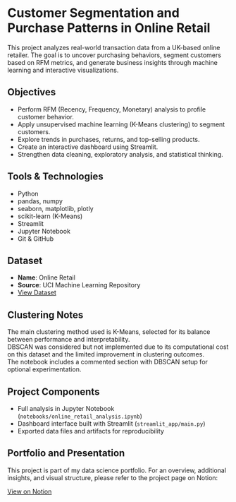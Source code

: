 # Customer Segmentation and Purchase Patterns in Online Retail

This project analyzes real-world transaction data from a UK-based online retailer. The goal is to uncover purchasing behaviors, segment customers based on RFM metrics, and generate business insights through machine learning and interactive visualizations.

## Objectives

- Perform RFM (Recency, Frequency, Monetary) analysis to profile customer behavior.
- Apply unsupervised machine learning (K-Means clustering) to segment customers.
- Explore trends in purchases, returns, and top-selling products.
- Create an interactive dashboard using Streamlit.
- Strengthen data cleaning, exploratory analysis, and statistical thinking.

## Tools & Technologies

- Python
- pandas, numpy
- seaborn, matplotlib, plotly
- scikit-learn (K-Means)
- Streamlit
- Jupyter Notebook
- Git & GitHub

## Dataset

- **Name**: Online Retail  
- **Source**: UCI Machine Learning Repository  
- [View Dataset](https://archive.ics.uci.edu/ml/datasets/Online+Retail)

## Clustering Notes

The main clustering method used is K-Means, selected for its balance between performance and interpretability.  
DBSCAN was considered but not implemented due to its computational cost on this dataset and the limited improvement in clustering outcomes.  
The notebook includes a commented section with DBSCAN setup for optional experimentation.

## Project Components

- Full analysis in Jupyter Notebook (`notebooks/online_retail_analysis.ipynb`)
- Dashboard interface built with Streamlit (`streamlit_app/main.py`)
- Exported data files and artifacts for reproducibility

## Portfolio and Presentation

This project is part of my data science portfolio. For an overview, additional insights, and visual structure, please refer to the project page on Notion:

[View on Notion](https://www.notion.so/your-notion-link-here)
